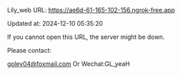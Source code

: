 Lily_web URL: https://ae6d-61-165-102-156.ngrok-free.app

Updated at: 2024-12-10 05:35:20

If you cannot open this URL, the server might be down.

Please contact: 

goley04@foxmail.com Or Wechat:GL_yeaH